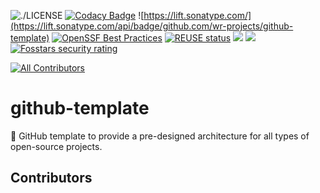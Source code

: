 ![./LICENSE](https://img.shields.io/github/license/wr-projects/github-template)
[![Codacy Badge](https://app.codacy.com/project/badge/Grade/fafea929e2cf4899af72fa457e5a8c65)](https://www.codacy.com/gh/wr-projects/github-template/dashboard?utm_source=github.com&amp;utm_medium=referral&amp;utm_content=wr-projects/github-template&amp;utm_campaign=Badge_Grade)
![https://lift.sonatype.com/](https://lift.sonatype.com/api/badge/github.com/wr-projects/github-template)
[![OpenSSF Best Practices](https://bestpractices.coreinfrastructure.org/projects/6742/badge)](https://bestpractices.coreinfrastructure.org/projects/6742)
[![REUSE status](https://api.reuse.software/badge/github.com/wr-projects/github-template)](https://api.reuse.software/info/github.com/wr-projects/github-template)
[![](https://img.shields.io/lgtm/alerts/g/wr-projects/github-template.svg?logo=lgtm&logoWidth=18)]()
[![](https://img.shields.io/osslifecycle/wr-projects/github-template)]()
[![Fosstars security rating](https://raw.githubusercontent.com/wr-projects/github-template/.github/assets/fosstars-report/fosstars-security-rating.svg)](https://github.com/wr-projects/github-template/blob/fosstars-report/fosstars_security_rating.md)
<!-- ALL-CONTRIBUTORS-BADGE:START - Do not remove or modify this section -->
[![All Contributors](https://img.shields.io/badge/all_contributors-13-orange.svg?style=flat-square)](#contributors)
<!-- ALL-CONTRIBUTORS-BADGE:END -->

# github-template
🚀 GitHub template to provide a pre-designed architecture for all types of open-source projects.

## Contributors

<!-- ALL-CONTRIBUTORS-LIST:START - Do not remove or modify this section -->
<!-- prettier-ignore-start -->
<!-- markdownlint-disable -->

<!-- markdownlint-restore -->
<!-- prettier-ignore-end -->

<!-- ALL-CONTRIBUTORS-LIST:END -->
